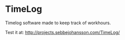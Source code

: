 # TimeLog
Timelog software made to keep track of workhours.

Test it at: http://projects.sebbejohansson.com/TimeLog/
